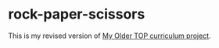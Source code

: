 # rock-paper-scissors

This is my revised version of [My Older TOP curriculum project](https://github.com/mohd-arz/odin-rockpaperscissor).
